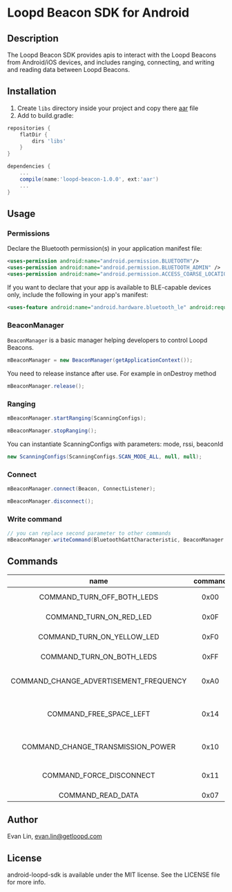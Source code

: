 # Loopd Beacon SDK for Android

## Description
The Loopd Beacon SDK provides apis to interact with the Loopd Beacons from Android/iOS devices, and includes ranging, connecting, and writing and reading data between Loopd Beacons.

## Installation
1. Create `libs` directory inside your project and copy there [aar](https://storage.googleapis.com/android-beacon-sdk/loopd-beacon-1.0.0.aar) file
2. Add to build.gradle:

```groovy
repositories {
    flatDir {
        dirs 'libs'
    }
}
```

```groovy
dependencies {
    ...
    compile(name:'loopd-beacon-1.0.0', ext:'aar')
    ...
}
```

## Usage
### Permissions
Declare the Bluetooth permission(s) in your application manifest file:
```xml
<uses-permission android:name="android.permission.BLUETOOTH"/>
<uses-permission android:name="android.permission.BLUETOOTH_ADMIN" />
<uses-permission android:name="android.permission.ACCESS_COARSE_LOCATION"/>
```
If you want to declare that your app is available to BLE-capable devices only, include the following in your app's manifest:
```xml
<uses-feature android:name="android.hardware.bluetooth_le" android:required="true"/>
```

### BeaconManager
`BeaconManager` is a basic manager helping developers to control Loopd Beacons.
```java
mBeaconManager = new BeaconManager(getApplicationContext());
```
You need to release instance after use. For example in onDestroy method
```java
mBeaconManager.release();
```

### Ranging
```java
mBeaconManager.startRanging(ScanningConfigs);
```
```java
mBeaconManager.stopRanging();
```
You can instantiate ScanningConfigs with parameters: mode, rssi, beaconId
```java
new ScanningConfigs(ScanningConfigs.SCAN_MODE_ALL, null, null);
```

### Connect
```java
mBeaconManager.connect(Beacon, ConnectListener);
```
```java
mBeaconManager.disconnect();
```

### Write command
```java
// you can replace second parameter to other commands
mBeaconManager.writeCommand(BluetoothGattCharacteristic, BeaconManager.COMMAND_TURN_ON_BOTH_LEDS);
```

## Commands
|name| command | action  |
|:-------:|:-------:|:-------:|
|COMMAND_TURN_OFF_BOTH_LEDS| 0x00 | Switch off both LEDs |
|COMMAND_TURN_ON_RED_LED| 0x0F | Switch on red LED |
|COMMAND_TURN_ON_YELLOW_LED| 0xF0 | Switch on yellow LED |
|COMMAND_TURN_ON_BOTH_LEDS| 0xFF | Switch on both LEDs |
|COMMAND_CHANGE_ADVERTISEMENT_FREQUENCY| 0xA0 | Change advertisement frequency |
|COMMAND_FREE_SPACE_LEFT| 0x14 | Get the amount of free space left |
|COMMAND_CHANGE_TRANSMISSION_POWER| 0x10 | Change Transmission Power |
|COMMAND_FORCE_DISCONNECT| 0x11 | Force the device to disconnect |
|COMMAND_READ_DATA| 0x07 | Read data |

## Author

Evan Lin, evan.lin@getloopd.com

## License

android-loopd-sdk is available under the MIT license. See the LICENSE file for more info.
